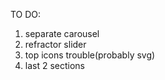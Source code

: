 TO DO:

1. separate carousel
2. refractor slider
3. top icons trouble(probably svg)
4. last 2 sections
